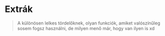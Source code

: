 # Extrák

> A különösen lelkes tördelőknek, olyan funkciók, amiket valószínűleg sosem fogsz használni, de milyen menő már, hogy van ilyen is xd

<!-- 
- szótagolás, nyelvek, autocorrect: ctrl i
- templatek, design libraryk készítése
- ctrl f grep
- tartalomjegyzék 
- swatches, psd, ai
-->